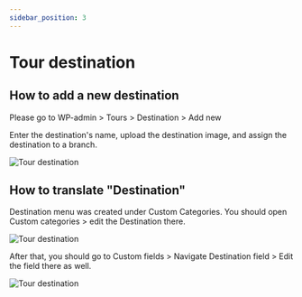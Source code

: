 ```yaml
---
sidebar_position: 3
---
```

# Tour destination

## How to add a new destination

Please go to WP-admin > Tours > Destination > Add new

Enter the destination's name, upload the destination image, and assign the destination to a branch.

![Tour destination](./img/tour-destination.avif)

## How to translate "Destination"

Destination menu was created under Custom Categories. You should open Custom categories > edit the Destination there. 

![Tour destination](./img/tour-destination-edit.avif)

After that, you should go to Custom fields > Navigate Destination field > Edit the field there as well. 

![Tour destination](./img/tour-destination-field.avif)
